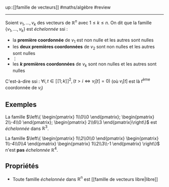 up::[[famille de vecteurs]]
#maths/algèbre #review 

----
Soient $v_1,\ldots,v_k$ des vecteurs de $\mathbb{R}^n$ avec $1\leq k \leq n$. On dit que la famille $\{v_1,\ldots,v_k\}$ est _échelonnée_ ssi :
 - la **première coordonnée** de $v_1$ est non nulle et les autres sont nulles
 - les **deux premières coordonnées** de $v_2$ sont non nulles et les autres sont nulles
 - $\vdots$
 - les **$k$ premières coordonnées** de $v_k$ sont non nulles et les autres sont nulles

C'est-à-dire ssi : $\forall i,t\in[\![1;k]\!]^2, (t>i \iff v_i[t] = 0)$
(où $v_i[t]$ est là $t^{\text{ème}}$ coordonnée de $v_i$)

## Exemples
La famille $\left\{ \begin{pmatrix} 1\\0\\0 \end{pmatrix}; \begin{pmatrix} 2\\-4\\0 \end{pmatrix}; \begin{pmatrix} 2\\6\\3 \end{pmatrix}\right\}$ est _échelonnée_ dans $\mathbb{R}^3$.

La famille $\left\{ \begin{pmatrix} 1\\2\\0\\0 \end{pmatrix} \begin{pmatrix} 1\\-4\\0\\4 \end{pmatrix} \begin{pmatrix} 1\\2\\3\\-1 \end{pmatrix} \right\}$ n'est **pas** _échelonnée_ $\mathbb{R}^4$.


## Propriétés
 - Toute famille _échelonnée_ dans $\mathbb{R}^n$ est [[famille de vecteurs libre|libre]]


